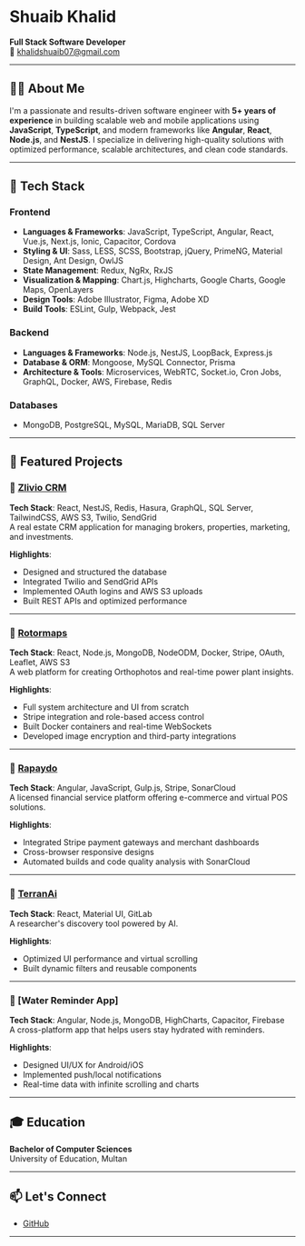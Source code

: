 # Shuaib Khalid

**Full Stack Software Developer**  
📧 [khalidshuaib07@gmail.com](mailto:khalidshuaib07@gmail.com)

---

## 👨‍💻 About Me

I'm a passionate and results-driven software engineer with **5+ years of experience** in building scalable web and mobile applications using **JavaScript**, **TypeScript**, and modern frameworks like **Angular**, **React**, **Node.js**, and **NestJS**. I specialize in delivering high-quality solutions with optimized performance, scalable architectures, and clean code standards.

---

## 🧰 Tech Stack

### Frontend
- **Languages & Frameworks**: JavaScript, TypeScript, Angular, React, Vue.js, Next.js, Ionic, Capacitor, Cordova
- **Styling & UI**: Sass, LESS, SCSS, Bootstrap, jQuery, PrimeNG, Material Design, Ant Design, OwlJS
- **State Management**: Redux, NgRx, RxJS
- **Visualization & Mapping**: Chart.js, Highcharts, Google Charts, Google Maps, OpenLayers
- **Design Tools**: Adobe Illustrator, Figma, Adobe XD
- **Build Tools**: ESLint, Gulp, Webpack, Jest

### Backend
- **Languages & Frameworks**: Node.js, NestJS, LoopBack, Express.js
- **Database & ORM**: Mongoose, MySQL Connector, Prisma
- **Architecture & Tools**: Microservices, WebRTC, Socket.io, Cron Jobs, GraphQL, Docker, AWS, Firebase, Redis

### Databases
- MongoDB, PostgreSQL, MySQL, MariaDB, SQL Server

---

## 🚀 Featured Projects

### 🔹 [Zlivio CRM](https://zlivio.com)  
**Tech Stack**: React, NestJS, Redis, Hasura, GraphQL, SQL Server, TailwindCSS, AWS S3, Twilio, SendGrid  
A real estate CRM application for managing brokers, properties, marketing, and investments.

**Highlights**:
- Designed and structured the database
- Integrated Twilio and SendGrid APIs
- Implemented OAuth logins and AWS S3 uploads
- Built REST APIs and optimized performance

---

### 🔹 [Rotormaps](https://rotormaps.app)  
**Tech Stack**: React, Node.js, MongoDB, NodeODM, Docker, Stripe, OAuth, Leaflet, AWS S3  
A web platform for creating Orthophotos and real-time power plant insights.

**Highlights**:
- Full system architecture and UI from scratch
- Stripe integration and role-based access control
- Built Docker containers and real-time WebSockets
- Developed image encryption and third-party integrations

---

### 🔹 [Rapaydo](https://rapaydo.com)  
**Tech Stack**: Angular, JavaScript, Gulp.js, Stripe, SonarCloud  
A licensed financial service platform offering e-commerce and virtual POS solutions.

**Highlights**:
- Integrated Stripe payment gateways and merchant dashboards
- Cross-browser responsive designs
- Automated builds and code quality analysis with SonarCloud

---

### 🔹 [TerranAi](https://info.terran.ai)  
**Tech Stack**: React, Material UI, GitLab  
A researcher's discovery tool powered by AI.

**Highlights**:
- Optimized UI performance and virtual scrolling
- Built dynamic filters and reusable components

---

### 🔹 [Water Reminder App]  
**Tech Stack**: Angular, Node.js, MongoDB, HighCharts, Capacitor, Firebase  
A cross-platform app that helps users stay hydrated with reminders.

**Highlights**:
- Designed UI/UX for Android/iOS
- Implemented push/local notifications
- Real-time data with infinite scrolling and charts

---

## 🎓 Education

**Bachelor of Computer Sciences**  
University of Education, Multan

---

## 📫 Let's Connect

- [GitHub](https://github.com/meShuaibKhalid)

---
